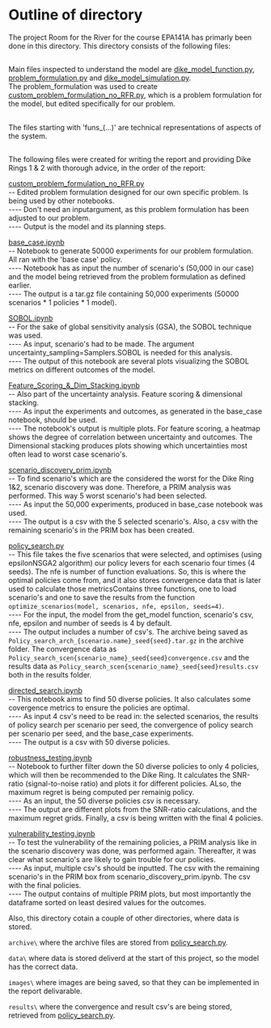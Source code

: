 # Outline of directory

The project Room for the River for the course EPA141A has primarly been done in this directory. This directory consists of the following files:


## 
Main files inspected to understand the model are [dike_model_function.py](dike_model_function.py), [problem_formulation.py](problem_formulation.py) and [dike_model_simulation.py](dike_model_simulation.py).  
The problem_formulation was used to create [custom_problem_formulation_no_RFR.py](custom_problem_formulation_no_RFR.py), which is a problem formulation for the model, but edited specifically for our problem. 

##
The files starting with 'funs_(...)' are technical representations of aspects of the system.  

##
The following files were created for writing the report and providing Dike Rings 1 & 2 with thorough advice, in the order of the report:  

[custom_problem_formulation_no_RFR.py](custom_problem_formulation_no_RFR.py)  
-- Edited problem formulation designed for our own specific problem. Is being used by other notebooks.  
---- Don't need an inputargument, as this problem formulation has been adjusted to our problem.  
---- Output is the model and its planning steps.  

[base_case.ipynb](base_case.ipynb)  
-- Notebook to generate 50000 experiments for our problem formulation. All ran with the 'base case' policy.   
---- Notebook has as input the number of scenario's (50,000 in our case) and the model being retrieved from the problem formulation as defined earlier.     
---- The output is a tar.gz file containing 50,000 experiments (50000 scenarios * 1 policies * 1 model).    

[SOBOL.ipynb](SOBOL.ipynb)  
-- For the sake of global sensitivity analysis (GSA), the SOBOL technique was used.   
---- As input, scenario's had to be made. The argument uncertainty_sampling=Samplers.SOBOL is needed for this analysis.  
---- The output of this notebook are several plots visualizing the SOBOL metrics on different outcomes of the model.    

[Feature_Scoring_&_Dim_Stacking.ipynb](Feature_Scoring_&_Dim_Stacking.ipynb)  
-- Also part of the uncertainty analysis.  Feature scoring & dimensional stacking.  
---- As input the experiments and outcomes, as generated in the base_case notebook, should be used.  
---- The notebook's output is multiple plots. For feature scoring, a heatmap shows the degree of correlation between uncertainty and outcomes. The Dimensional stacking produces plots showing which uncertainties most often lead to worst case scenario's.    

[scenario_discovery_prim.ipynb](scenario_discovery_prim.ipynb)   
-- To find scenario's which are the considered the worst for the Dike Ring 1&2, scenario discovery was done. Therefore, a PRIM analysis was performed. This way 5 worst scenario's had been selected.  
---- As input the 50,000 experiments, produced in base_case notebook was used.  
---- The output is a csv with the 5 selected scenario's. Also, a csv with the remaining scenario's in the PRIM box has been created.  

[policy_search.py](policy_search.py)  
-- This file takes the five scenarios that were selected, and optimises (using epsilonNSGA2 algorithm) our policy levers for each scenario four times (4 seeds). The nfe is number of function evaluations. So, this is where the optimal policies come from, and it also stores convergence data that is later used to calculate those metricsContains three functions, one to load scenario's and one to save the results from the function `optimize_scenarios(model, scenarios, nfe, epsilon, seeds=4)`.  
---- For the input, the model from the get_model function, scenario's csv, nfe, epsilon and number of seeds is 4 by default.  
---- The output includes a number of csv's. The archive being saved as `Policy_search_arch_{scenario.name}_seed{seed}.tar.gz` in the archive folder. The convergence data as `Policy_search_scen{scenario_name}_seed{seed}convergence.csv` and the results data as `Policy_search_scen{scenario_name}_seed{seed}results.csv` both in the results folder.    

[directed_search.ipynb](directed_search.ipynb)   
-- This notebook aims to find 50 diverse policies. It also calculates some covergence metrics to ensure the policies are optimal.  
---- As input 4 csv's need to be read in: the selected scenarios, the results of policy search per scenario per seed, the convergence of policy search per scenario per seed, and the base_case experiments.  
---- The output is a csv with 50 diverse policies.   

[robustness_testing.ipynb](robustness_testing.ipynb)   
-- Notebook to further filter down the 50 diverse policies to only 4 policies, which will then be recommended to the Dike Ring. It calculates the SNR-ratio (signal-to-noise ratio) and plots it for different policies. ALso, the maximum regret is being computed per remainig policy.   
---- As an input, the 50 diverse policies csv is necessary.  
---- The output are different plots from the SNR-ratio calculations, and the maximum regret grids. Finally, a csv is being written with the final 4 policies.  

[vulnerability_testing.ipynb](vulnerability_testing.ipynb)   
-- To test the vulnerability of the remaining policies, a PRIM analysis like in the scenario discovery was done, was performed again. Thereafter, it was clear what scenario's are likely to gain trouble for our policies.  
---- As input, multiple csv's should be inputted. The csv with the remaining scenario's in the PRIM box from scenario_discovery_prim.ipynb. The csv with the final policies.   
---- The output contains of multiple PRIM plots, but most importantly the dataframe sorted on least desired values for the outcomes.    


Also, this directory cotain a couple of other directories, where data is stored.     

`archive\` where the archive files are stored from [policy_search.py](policy_search.py).   

`data\` where data is stored deliverd at the start of this project, so the model has the correct data.   

`images\` where images are being saved, so that they can be implemented in the report delivarable.  

`results\` where the convergence and result csv's are being stored, retrieved from [policy_search.py](policy_search.py).      